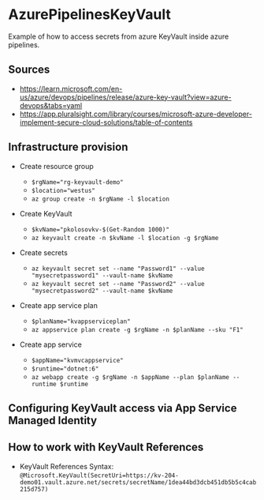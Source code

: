 # AzurePipelinesKeyVault

Example of how to access secrets from azure KeyVault inside azure pipelines.

## Sources

- https://learn.microsoft.com/en-us/azure/devops/pipelines/release/azure-key-vault?view=azure-devops&tabs=yaml
- https://app.pluralsight.com/library/courses/microsoft-azure-developer-implement-secure-cloud-solutions/table-of-contents

## Infrastructure provision

- Create resource group
    - `$rgName="rg-keyvault-demo"`
    - `$location="westus"`
    - `az group create -n $rgName -l $location`

- Create KeyVault
    - `$kvName="pkolosovkv-$(Get-Random 1000)"`
    - `az keyvault create -n $kvName -l $location -g $rgName`

- Create secrets
    - `az keyvault secret set --name "Password1" --value "mysecretpassword1" --vault-name $kvName`
    - `az keyvault secret set --name "Password2" --value "mysecretpassword2" --vault-name $kvName`

- Create app service plan
    - `$planName="kvappserviceplan"`
    - `az appservice plan create -g $rgName -n $planName --sku "F1"`

- Create app service
    - `$appName="kvmvcappservice"`
    - `$runtime="dotnet:6"`
    - `az webapp create -g $rgName -n $appName --plan $planName --runtime $runtime`

## Configuring KeyVault access via App Service Managed Identity

## How to work with KeyVault References

- KeyVault References
  Syntax: `@Microsoft.KeyVault(SecretUri=https://kv-204-demo01.vault.azure.net/secrets/secretName/1dea44bd3dcb451db5b5c4cab215d757)`